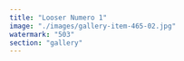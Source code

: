 ```yaml
---
title: "Looser Numero 1"
image: "./images/gallery-item-465-02.jpg"
watermark: "503"
section: "gallery"
---
```


